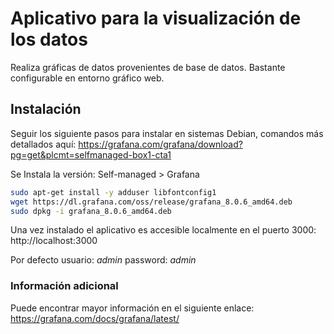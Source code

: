 # Aplicativo para la visualización de los datos

Realiza gráficas de datos provenientes de base de datos. Bastante configurable en entorno gráfico web.

## Instalación

Seguir los siguiente pasos para instalar en sistemas Debian, comandos más detallados aquí: https://grafana.com/grafana/download?pg=get&plcmt=selfmanaged-box1-cta1

Se Instala la versión: Self-managed > Grafana

```bash
sudo apt-get install -y adduser libfontconfig1
wget https://dl.grafana.com/oss/release/grafana_8.0.6_amd64.deb
sudo dpkg -i grafana_8.0.6_amd64.deb
```

Una vez instalado el aplicativo es accesible localmente en el puerto 3000: http://localhost:3000

Por defecto
usuario: *admin*
password: *admin*

### Información adicional

Puede encontrar mayor información en el siguiente enlace: https://grafana.com/docs/grafana/latest/
